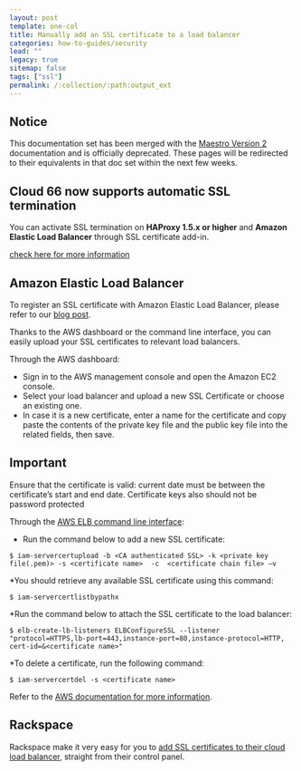 ```yaml
---
layout: post
template: one-col
title: Manually add an SSL certificate to a load balancer
categories: how-to-guides/security
lead: ""
legacy: true
sitemap: false
tags: ["ssl"]
permalink: /:collection/:path:output_ext
---
```


## Notice
<div class="notice notice-warning"><p>This documentation set has been merged with the <a href="/maestro/">Maestro Version 2</a> documentation and is officially deprecated. These pages will be redirected to their equivalents in that doc set within the next few weeks.</p></div>


## Cloud 66 now supports automatic SSL termination

You can activate SSL termination on **HAProxy 1.5.x or higher** and **Amazon Elastic Load Balancer** through SSL certificate add-in.

[check here for more information](/{{page.collection}}/how-to-guides/security/ssl-certificate.html)


## Amazon Elastic Load Balancer

To register an SSL certificate with Amazon Elastic Load Balancer, please refer to our [blog post](http://blog.cloud66.com/registering-ssl-certificate-with-amazon-elastic-load/).

Thanks to the AWS dashboard or the command line interface, you can easily upload your SSL certificates to relevant load balancers.

Through the AWS dashboard:

*   Sign in to the AWS management console and open the Amazon EC2 console.
*   Select your load balancer and upload a new SSL Certificate or choose an existing one.
*   In case it is a new certificate, enter a name for the certificate and copy paste the contents of the private key file and the public key file into the related fields, then save.



## Important

Ensure that the certificate is valid: current date must be between the certificate’s start and end date. Certificate keys also should not be password protected


Through the [AWS ELB command line interface](http://aws.amazon.com/developertools/2536):

*   Run the command below to add a new SSL certificate:

```
$ iam-servercertupload -b <CA authenticated SSL> -k <private key file(.pem)> -s <certificate name>  -c  <certificate chain file> –v
```

*You should retrieve any available SSL certificate using this command:

```
$ iam-servercertlistbypathx
```

*Run the command below to attach the SSL certificate to the load balancer:

```
$ elb-create-lb-listeners ELBConfigureSSL --listener "protocol=HTTPS,lb-port=443,instance-port=80,instance-protocol=HTTP, cert-id=&<certificate name>"
```

*To delete a certificate, run the following command:

```
$ iam-servercertdel -s <certificate name>
```

Refer to the [AWS documentation for more information](http://docs.aws.amazon.com/IAM/latest/UserGuide/InstallCert.html).


## Rackspace

Rackspace make it very easy for you to [add SSL certificates to their cloud load balancer](http://www.rackspace.com/knowledge_center/product-faq/cloud-load-balancers), straight from their control panel.

